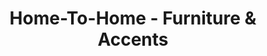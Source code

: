 ---
title: "Home-To-Home - Furniture & Accents"
url: /northville/home-to-home-furniture-and-accents/
shop: furniture
---
